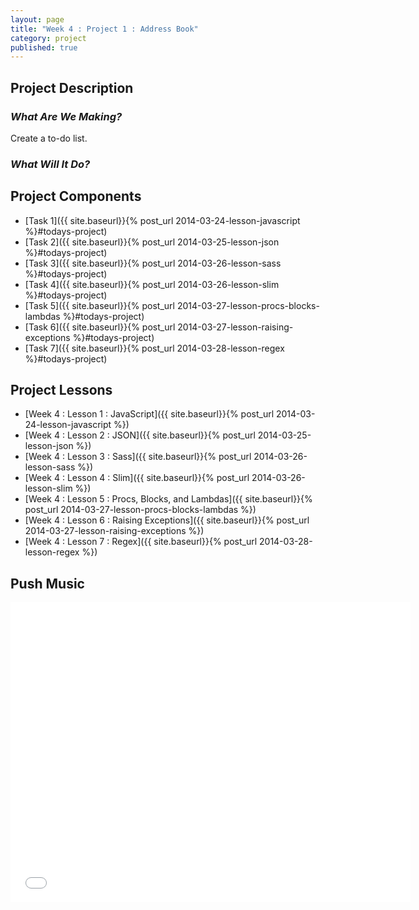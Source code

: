 ```yaml
---
layout: page
title: "Week 4 : Project 1 : Address Book"
category: project
published: true
---
```


## Project Description 

### _What Are We Making?_

Create a to-do list.

### _What Will It Do?_

## Project Components

* [Task 1]({{ site.baseurl}}{% post_url 2014-03-24-lesson-javascript %}#todays-project)
* [Task 2]({{ site.baseurl}}{% post_url 2014-03-25-lesson-json %}#todays-project)
* [Task 3]({{ site.baseurl}}{% post_url 2014-03-26-lesson-sass %}#todays-project)
* [Task 4]({{ site.baseurl}}{% post_url 2014-03-26-lesson-slim %}#todays-project)
* [Task 5]({{ site.baseurl}}{% post_url 2014-03-27-lesson-procs-blocks-lambdas %}#todays-project)
* [Task 6]({{ site.baseurl}}{% post_url 2014-03-27-lesson-raising-exceptions %}#todays-project)
* [Task 7]({{ site.baseurl}}{% post_url 2014-03-28-lesson-regex %}#todays-project)

## Project Lessons

* [Week 4 : Lesson 1 : JavaScript]({{ site.baseurl}}{% post_url 2014-03-24-lesson-javascript %})
* [Week 4 : Lesson 2 : JSON]({{ site.baseurl}}{% post_url 2014-03-25-lesson-json %})
* [Week 4 : Lesson 3 : Sass]({{ site.baseurl}}{% post_url 2014-03-26-lesson-sass %})
* [Week 4 : Lesson 4 : Slim]({{ site.baseurl}}{% post_url 2014-03-26-lesson-slim %})
* [Week 4 : Lesson 5 : Procs, Blocks, and Lambdas]({{ site.baseurl}}{% post_url 2014-03-27-lesson-procs-blocks-lambdas %})
* [Week 4 : Lesson 6 : Raising Exceptions]({{ site.baseurl}}{% post_url 2014-03-27-lesson-raising-exceptions %})
* [Week 4 : Lesson 7 : Regex]({{ site.baseurl}}{% post_url 2014-03-28-lesson-regex %})

## Push Music

<iframe width="640" height="480" src="//www.youtube.com/embed/i3MXiTeH_Pg" frameborder="0" allowfullscreen></iframe>